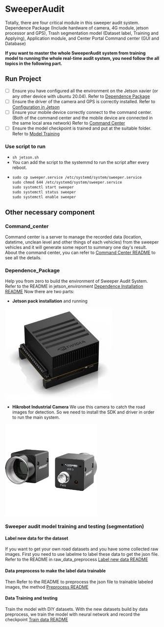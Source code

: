 # SweeperAudit

Totally, there are four critical module in this sweeper audit system. Dependence Package (Include hardware of camera, 4G module, jetson processor and GPS), Trash segmentation model (Dataset label, Training and Applying), Application module, and Center Portal Command center (GUI and Database)

**If you want to master the whole SweeperAudit system from training model to running the whole real-time audit system, you need follow the all topics in the following part.**

## **Run Project**
- [ ] Ensure you have configured all the environment on the Jetson xavier (or any other device with ubuntu 20.04). Refer to [Dependence Package](environment_configuration/dependence_package/README.md) 
- [ ] Ensure the driver of the camera and GPS is correctly installed. Refer to [Configuration in Jetson](environment_configuration/dependence_package/jetson_environment/install_in_jetson/README.md)
- [ ] Ensure your mobile device correctly connect to the command center. (Both of the command center and the mobile device are connected in the same local area network) Refer to [Command Center](environment_configuration/command_center/README.md)
- [ ] Ensure the model checkpoint is trained and put at the suitable folder. Refer to [Model Training](environment_configuration/sweeper_audit_model/README.md)
### Use script to run
+ ``` sh jetson.sh ```
+ You can add the script to the systemmd to run the script after every reboot.
+   ``` 
    sudo cp sweeper.service /etc/systemd/system/sweeper.service
    sudo chmod 644 /etc/systemd/system/sweeper.service
    sudo systemctl start sweeper
    sudo systemctl status sweeper
    sudo systemctl enable sweeper
    ```

## Other necessary component
### Command_center
Command center is a server to manage the recorded data (location, datetime, unclean level and other things of each vehicles) from the sweeper vehicles and it will generate some report to summary one day's result.
About the command center, you can refer to [Command Center README](environment_configuration/command_center/README.md) to see all the details.

### Dependence_Package
Help you from zero to build the environment of Sweeper Audit System. Refer to the README in jetson_environment
[Dependence Installation README](environment_configuration/dependence_package/README.md)
Now there are two parts:
+ **Jetson pack installation** and running  
<img src="./LogoImage/Xavier.jpg" width = "350" height = "300" alt="Xavier" align=center />

+ **Hikrobot Industrial Camera** We use this camera to catch the road images for detection. So we need to install the SDK and driver in order to run the main system.
<img src="./LogoImage/HikiCamera.png" width = "300" height = "300" alt="Xavier" align=center />


### Sweeper audit model training and testing (segmentation)
#### Label new data for the dataset
If you want to get your own road datasets and you have some collected raw images. First you need to use labelme to label these data to get the json file.
Refer to the README in raw_data_preprocess
[Label new data README](environment_configuration/raw_data_preprocess/README.md)

#### Data preprocess to make the label data trainable
Then Refer to the README to preprocess the json file to trainable labeled images, the method  [Preprocess README](environment_configuration/sweeper_audit_model/README.md)

#### Data Training and testing
Train the model with DIY datasets. With the new datasets build by data preprocess, we train the model with neural network and record the checkpoint
[Train data README](environment_configuration/sweeper_audit_model/README.md)

